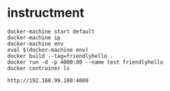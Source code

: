 # instructment
```$xslt
docker-machine start default
docker-machine ip
docker-machine env
eval $(docker-machine env)
docker build --tag=friendlyhello .
docker run -d -p 4000:80 --name test friendlyhello
docker contrainer ls

```

```$xslt
http://192.168.99.100:4000
```